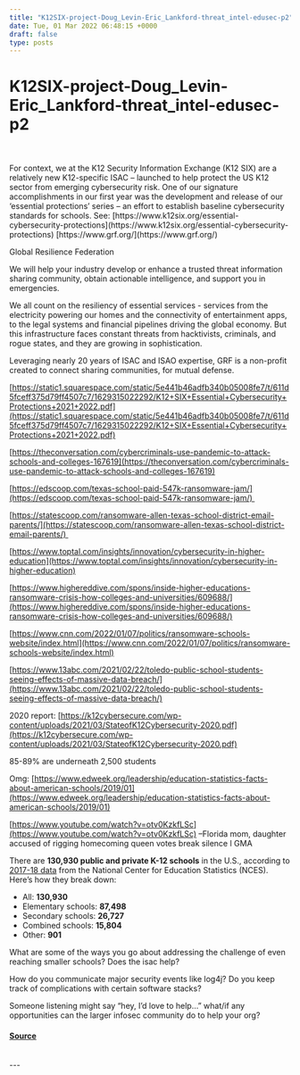 ```yaml
---
title: "K12SIX-project-Doug_Levin-Eric_Lankford-threat_intel-edusec-p2"
date: Tue, 01 Mar 2022 06:48:15 +0000
draft: false
type: posts
---
```

# K12SIX-project-Doug_Levin-Eric_Lankford-threat_intel-edusec-p2

<br/>

<br/>
For context, we at the K12 Security Information Exchange (K12 SIX) are a relatively new K12-specific ISAC – launched to help protect the US K12 sector from emerging cybersecurity risk. One of our signature accomplishments in our first year was the development and release of our ‘essential protections’ series – an effort to establish baseline cybersecurity standards for schools. See: [https://www.k12six.org/essential-cybersecurity-protections](https://www.k12six.org/essential-cybersecurity-protections) [https://www.grf.org/](https://www.grf.org/)

Global Resilience Federation

We will help your industry develop or enhance a trusted threat information sharing community, obtain actionable intelligence, and support you in emergencies.

We all count on the resiliency of essential services - services from the electricity powering our homes and the connectivity of entertainment apps, to the legal systems and financial pipelines driving the global economy. But this infrastructure faces constant threats from hacktivists, criminals, and rogue states, and they are growing in sophistication.

Leveraging nearly 20 years of ISAC and ISAO expertise, GRF is a non-profit created to connect sharing communities, for mutual defense.  

[https://static1.squarespace.com/static/5e441b46adfb340b05008fe7/t/611d5fceff375d79ff4507c7/1629315022292/K12+SIX+Essential+Cybersecurity+Protections+2021+2022.pdf](https://static1.squarespace.com/static/5e441b46adfb340b05008fe7/t/611d5fceff375d79ff4507c7/1629315022292/K12+SIX+Essential+Cybersecurity+Protections+2021+2022.pdf)

[https://theconversation.com/cybercriminals-use-pandemic-to-attack-schools-and-colleges-167619](https://theconversation.com/cybercriminals-use-pandemic-to-attack-schools-and-colleges-167619)

[https://edscoop.com/texas-school-paid-547k-ransomware-jam/](https://edscoop.com/texas-school-paid-547k-ransomware-jam/) 

[https://statescoop.com/ransomware-allen-texas-school-district-email-parents/](https://statescoop.com/ransomware-allen-texas-school-district-email-parents/) 

[https://www.toptal.com/insights/innovation/cybersecurity-in-higher-education](https://www.toptal.com/insights/innovation/cybersecurity-in-higher-education)

[https://www.highereddive.com/spons/inside-higher-educations-ransomware-crisis-how-colleges-and-universities/609688/](https://www.highereddive.com/spons/inside-higher-educations-ransomware-crisis-how-colleges-and-universities/609688/)

[https://www.cnn.com/2022/01/07/politics/ransomware-schools-website/index.html](https://www.cnn.com/2022/01/07/politics/ransomware-schools-website/index.html)

[https://www.13abc.com/2021/02/22/toledo-public-school-students-seeing-effects-of-massive-data-breach/](https://www.13abc.com/2021/02/22/toledo-public-school-students-seeing-effects-of-massive-data-breach/)

  
  

2020 report: [https://k12cybersecure.com/wp-content/uploads/2021/03/StateofK12Cybersecurity-2020.pdf](https://k12cybersecure.com/wp-content/uploads/2021/03/StateofK12Cybersecurity-2020.pdf)

85-89% are underneath 2,500 students

Omg: [https://www.edweek.org/leadership/education-statistics-facts-about-american-schools/2019/01](https://www.edweek.org/leadership/education-statistics-facts-about-american-schools/2019/01)

[https://www.youtube.com/watch?v=otv0KzkfLSc](https://www.youtube.com/watch?v=otv0KzkfLSc) –Florida mom, daughter accused of rigging homecoming queen votes break silence l GMA

There are **130,930 public and private K-12 schools** in the U.S., according to [2017-18 data](https://nces.ed.gov/programs/digest/d19/tables/dt19_105.50.asp?current=yes) from the National Center for Education Statistics (NCES). Here’s how they break down:

-   All: **130,930**
-   Elementary schools: **87,498**
-   Secondary schools: **26,727**
-   Combined schools: **15,804**
-   Other: **901**

  
  

What are some of the ways you go about addressing the challenge of even reaching smaller schools? Does the isac help?

How do you communicate major security events like log4j? Do you keep track of complications with certain software stacks?

Someone listening might say “hey, I’d love to help…” what/if any opportunities can the larger infosec community do to help your org?

#### [Source](http://brakeingsecurity.com/k12six-project-doug_levin-eric_lankford-threat_intel-edusec-p2)

<br/>
---
